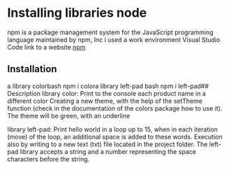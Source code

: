 # Installing libraries node
npm is a package management system for the JavaScript programming language maintained by npm, Inc
i  used a work environment  Visual Studio Code 
link to a website [npm](https://www.npmjs.com/)

## Installation

a library colorbash
npm i colora library left-pad
bash
npm i left-pad## Description
library color:
 Print to the console each product name in a different color
Creating a new theme, with the help of the setTheme function
(check in the documentation of the colors package how to use it).
The theme will be green, with an underline

library left-pad:
 Print hello world in a loop up to 15, 
 when in each iteration (move) of the loop, an additional space is added to these words.
 Execution also by writing to a new text (txt) file located in the project folder.
 The left-pad library accepts a string and a number representing the space characters before the string.
